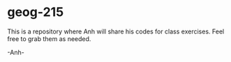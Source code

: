 # geog-215
This is a repository where Anh will share his codes for class exercises. Feel free to grab them as needed.

-Anh-

